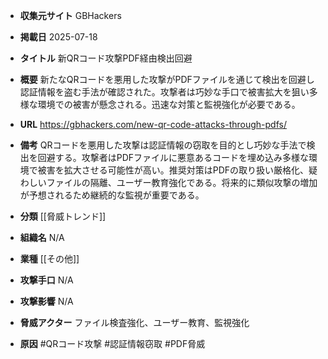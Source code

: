 - **収集元サイト**
GBHackers

- **掲載日**
2025-07-18

- **タイトル**
新QRコード攻撃PDF経由検出回避

- **概要**
新たなQRコードを悪用した攻撃がPDFファイルを通じて検出を回避し認証情報を盗む手法が確認された。攻撃者は巧妙な手口で被害拡大を狙い多様な環境での被害が懸念される。迅速な対策と監視強化が必要である。

- **URL**
https://gbhackers.com/new-qr-code-attacks-through-pdfs/

- **備考**
QRコードを悪用した攻撃は認証情報の窃取を目的とし巧妙な手法で検出を回避する。攻撃者はPDFファイルに悪意あるコードを埋め込み多様な環境で被害を拡大させる可能性が高い。推奨対策はPDFの取り扱い厳格化、疑わしいファイルの隔離、ユーザー教育強化である。将来的に類似攻撃の増加が予想されるため継続的な監視が重要である。

- **分類**
[[脅威トレンド]]

- **組織名**
N/A

- **業種**
[[その他]]

- **攻撃手口**
N/A

- **攻撃影響**
N/A

- **脅威アクター**
ファイル検査強化、ユーザー教育、監視強化

- **原因**
#QRコード攻撃 #認証情報窃取 #PDF脅威
